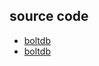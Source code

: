 ## source code

- [boltdb](https://github.com/boltdb/bolt)
- [boltdb](https://github.com/etcd-io/bbolt)